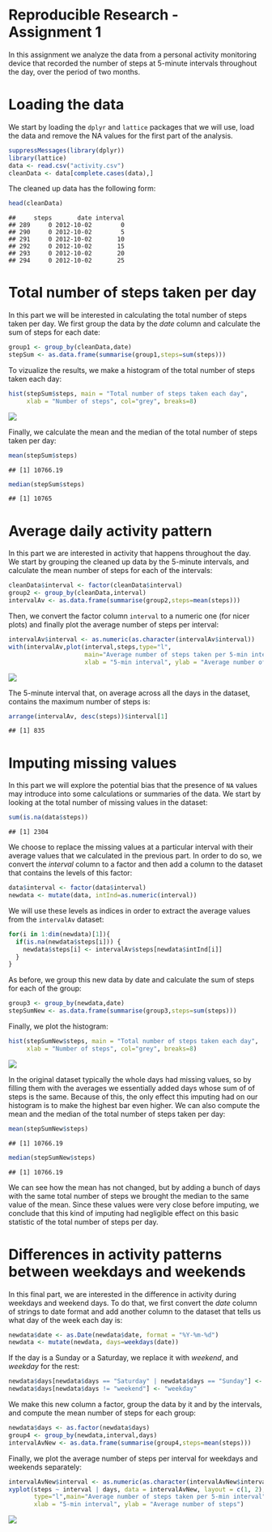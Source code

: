 # Reproducible Research - Assignment 1

In this assignment we analyze the data from a personal activity monitoring device that recorded the number of steps at 5-minute intervals throughout the day, over the period of two months.

# Loading the data
We start by loading the `dplyr` and `lattice` packages that we will use, load the data and remove the NA values for the first part of the analysis.

```r
suppressMessages(library(dplyr))
library(lattice)
data <- read.csv("activity.csv")
cleanData <- data[complete.cases(data),]
```
The cleaned up data has the following form:

```r
head(cleanData)
```

```
##     steps       date interval
## 289     0 2012-10-02        0
## 290     0 2012-10-02        5
## 291     0 2012-10-02       10
## 292     0 2012-10-02       15
## 293     0 2012-10-02       20
## 294     0 2012-10-02       25
```

# Total number of steps taken per day
In this part we will be interested in calculating the total number of steps taken per day. We first group the data by the *date* column and calculate the sum of steps for each date:

```r
group1 <- group_by(cleanData,date)
stepSum <- as.data.frame(summarise(group1,steps=sum(steps)))
```
To vizualize the results, we make a histogram of the total number of steps taken each day:

```r
hist(stepSum$steps, main = "Total number of steps taken each day", 
     xlab = "Number of steps", col="grey", breaks=8)
```

![](PA1_template_files/figure-html/unnamed-chunk-4-1.png) 

Finally, we calculate the mean and the median of the total number of steps taken per day:

```r
mean(stepSum$steps)
```

```
## [1] 10766.19
```

```r
median(stepSum$steps)
```

```
## [1] 10765
```

# Average daily activity pattern
In this part we are interested in activity that happens throughout the day. We start by grouping the cleaned up data by the 5-minute intervals, and calculate the mean number of steps for each of the intervals:

```r
cleanData$interval <- factor(cleanData$interval)
group2 <- group_by(cleanData,interval)
intervalAv <- as.data.frame(summarise(group2,steps=mean(steps)))
```
Then, we convert the factor column `interval` to a numeric one (for nicer plots) and finally plot the average number of steps per interval:

```r
intervalAv$interval <- as.numeric(as.character(intervalAv$interval))
with(intervalAv,plot(interval,steps,type="l",
                     main="Average number of steps taken per 5-min interval",
                     xlab = "5-min interval", ylab = "Average number of steps"))
```

![](PA1_template_files/figure-html/unnamed-chunk-7-1.png) 

The 5-minute interval that, on average across all the days in the dataset, contains the maximum number of steps is:

```r
arrange(intervalAv, desc(steps))$interval[1]
```

```
## [1] 835
```

# Imputing missing values
In this part we will explore the potential bias that the presence of `NA` values may introduce into some calculations or summaries of the data. We start by looking at the total number of missing values in the dataset:

```r
sum(is.na(data$steps))
```

```
## [1] 2304
```
We choose to replace the missing values at a particular interval with their average values that we calculated in the previous part. In order to do so, we convert the *interval* column to a factor and then add a column to the dataset that contains the levels of this factor:

```r
data$interval <- factor(data$interval)
newdata <- mutate(data, intInd=as.numeric(interval))
```
We will use these levels as indices in order to extract the average values from the `intervalAv` dataset:

```r
for(i in 1:dim(newdata)[1]){
  if(is.na(newdata$steps[i])) {
    newdata$steps[i] <- intervalAv$steps[newdata$intInd[i]]
  }
}
```
As before, we group this new data by date and calculate the sum of steps for each of the group:

```r
group3 <- group_by(newdata,date)
stepSumNew <- as.data.frame(summarise(group3,steps=sum(steps)))
```
Finally, we plot the histogram:

```r
hist(stepSumNew$steps, main = "Total number of steps taken each day", 
     xlab = "Number of steps", col="grey", breaks=8)
```

![](PA1_template_files/figure-html/unnamed-chunk-13-1.png) 

In the original dataset typically the whole days had missing values, so by filling them with the averages we essentially added days whose sum of of steps is the same. Because of this, the only effect this imputing had on our histogram is to make the highest bar even higher. 
We can also compute the mean and the median of the total number of steps taken per day: 

```r
mean(stepSumNew$steps)
```

```
## [1] 10766.19
```

```r
median(stepSumNew$steps)
```

```
## [1] 10766.19
```
We can see how the mean has not changed, but by adding a bunch of days with the same total number of steps we brought the median to the same value of the mean. Since these values were very close before imputing, we conclude that this kind of imputing had negligible effect on this basic statistic of the total number of steps per day.

# Differences in activity patterns between weekdays and weekends
In this final part, we are interested in the difference in activity during weekdays and weekend days. To do that, we first convert the *date* column of strings to date format and add another column to the dataset that tells us what day of the week each day is:

```r
newdata$date <- as.Date(newdata$date, format = "%Y-%m-%d")
newdata <- mutate(newdata, days=weekdays(date))
```
If the day is a Sunday or a Saturday, we replace it with *weekend*, and *weekday* for the rest:

```r
newdata$days[newdata$days == "Saturday" | newdata$days == "Sunday"] <- "weekend"
newdata$days[newdata$days != "weekend"] <- "weekday"
```
We make this new column a factor, group the data by it and by the intervals, and compute the mean number of steps for each group:

```r
newdata$days <- as.factor(newdata$days)
group4 <- group_by(newdata,interval,days)
intervalAvNew <- as.data.frame(summarise(group4,steps=mean(steps)))
```
Finally, we plot the average number of steps per interval for weekdays and weekends separately:

```r
intervalAvNew$interval <- as.numeric(as.character(intervalAvNew$interval))
xyplot(steps ~ interval | days, data = intervalAvNew, layout = c(1, 2),
       type="l",main="Average number of steps taken per 5-min interval",
       xlab = "5-min interval", ylab = "Average number of steps")
```

![](PA1_template_files/figure-html/unnamed-chunk-18-1.png) 
